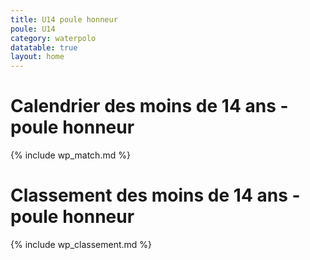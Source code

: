 ```yaml
---
title: U14 poule honneur
poule: U14
category: waterpolo
datatable: true
layout: home
---
```


# Calendrier des moins de 14 ans - poule honneur

{% include wp_match.md %}

# Classement des moins de 14 ans - poule honneur

{% include wp_classement.md %}